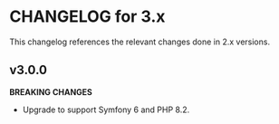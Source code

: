 # CHANGELOG for 3.x
This changelog references the relevant changes done in 2.x versions.


## v3.0.0
__BREAKING CHANGES__

* Upgrade to support Symfony 6 and PHP 8.2.
